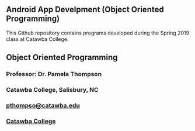 ## Android App Develpment (Object Oriented Programming)

This Github repository contains programs developed during the Spring 2019 class at Catawba College.

## Object Oriented Programming
### Professor:  Dr. Pamela Thompson
### Catawba College, Salisbury, NC
### pthompso@catawba.edu

### [Catawba College](http://www.catawba.edu)
